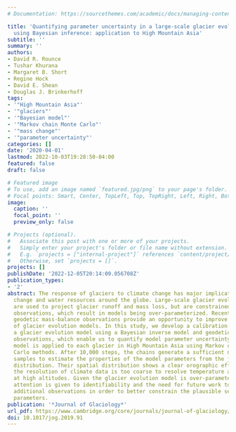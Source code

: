 ```yaml
---
# Documentation: https://sourcethemes.com/academic/docs/managing-content/

title: 'Quantifying parameter uncertainty in a large-scale glacier evolution model
  using Bayesian inference: application to High Mountain Asia'
subtitle: ''
summary: ''
authors:
- David R. Rounce
- Tushar Khurana
- Margaret B. Short
- Regine Hock
- David E. Shean
- Douglas J. Brinkerhoff
tags:
- '"High Mountain Asia"'
- '"glaciers"'
- '"Bayesian model"'
- '"Markov chain Monte Carlo"'
- '"mass change"'
- '"parameter uncertainty"'
categories: []
date: '2020-04-01'
lastmod: 2022-10-03T19:28:50-04:00
featured: false
draft: false

# Featured image
# To use, add an image named `featured.jpg/png` to your page's folder.
# Focal points: Smart, Center, TopLeft, Top, TopRight, Left, Right, BottomLeft, Bottom, BottomRight.
image:
  caption: ''
  focal_point: ''
  preview_only: false

# Projects (optional).
#   Associate this post with one or more of your projects.
#   Simply enter your project's folder or file name without extension.
#   E.g. `projects = ["internal-project"]` references `content/project/deep-learning/index.md`.
#   Otherwise, set `projects = []`.
projects: []
publishDate: '2022-12-05T20:14:09.056708Z'
publication_types:
- '2'
abstract: The response of glaciers to climate change has major implications for sea-level
  change and water resources around the globe. Large-scale glacier evolution models
  are used to project glacier runoff and mass loss, but are constrained by limited
  observations, which result in models being over-parameterized. Recent systematic
  geodetic mass-balance observations provide an opportunity to improve the calibration
  of glacier evolution models. In this study, we develop a calibration scheme for
  a glacier evolution model using a Bayesian inverse model and geodetic mass-balance
  observations, which enable us to quantify model parameter uncertainty. The Bayesian
  model is applied to each glacier in High Mountain Asia using Markov chain Monte
  Carlo methods. After 10,000 steps, the chains generate a sufficient number of independent
  samples to estimate the properties of the model parameters from the joint posterior
  distribution. Their spatial distribution shows a clear orographic effect indicating
  the resolution of climate data is too coarse to resolve temperature and precipitation
  at high altitudes. Given the glacier evolution model is over-parameterized, particular
  attention is given to identifiability and the need for future work to integrate
  additional observations in order to better constrain the plausible sets of model
  parameters.
publication: '*Journal of Glaciology*'
url_pdf: https://www.cambridge.org/core/journals/journal-of-glaciology/article/quantifying-parameter-uncertainty-in-a-largescale-glacier-evolution-model-using-bayesian-inference-application-to-high-mountain-asia/61D8956E9A6C27CC1A5AEBFCDADC0432
doi: 10.1017/jog.2019.91
---
```


